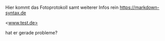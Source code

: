 
Hier kommt das Fotoprotokoll samt weiterer Infos rein
<a href="https://markdown-syntax.de">https://markdown-syntax.de</a>

<www.test.de>

hat er gerade probleme?
